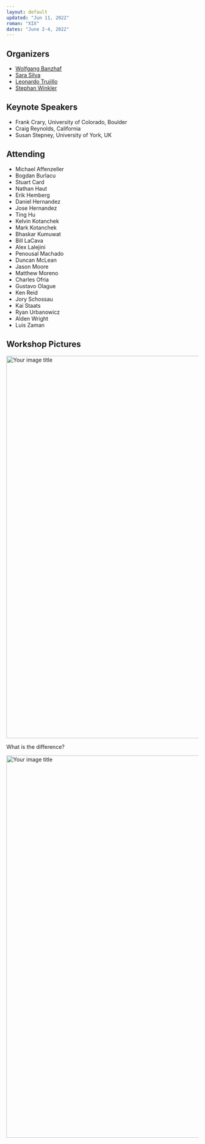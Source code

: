 ```yaml
---
layout: default
updated: "Jun 11, 2022"
roman: "XIX"
dates: "June 2-4, 2022"
---
```



## Organizers

- [Wolfgang Banzhaf](http://www.cse.msu.edu/~banzhafw/)
- [Sara Silva](https://ciencias.ulisboa.pt/en/perfil/sgsilva)
- [Leonardo Trujillo](https://www.researchgate.net/lab/Leonardo-Trujillo-Lab)
- [Stephan Winkler](http://bioinformatics.fh-hagenberg.at/site/index.php?id=36)



## Keynote Speakers

- Frank Crary, University of Colorado, Boulder
- Craig Reynolds, California
- Susan Stepney, University of York, UK

## Attending

- Michael Affenzeller
- Bogdan Burlacu
- Stuart Card
- Nathan Haut
- Erik Hemberg
- Daniel Hernandez
- Jose Hernandez
- Ting Hu
- Kelvin Kotanchek
- Mark Kotanchek
- Bhaskar Kumuwat
- Bill LaCava
- Alex Lalejini
- Penousal Machado
- Duncan McLean
- Jason Moore
- Matthew Moreno
- Charles Ofria
- Gustavo Olague
- Ken Reid
- Jory Schossau
- Kai Staats
- Ryan Urbanowicz
- Alden Wright
- Luis Zaman

## Workshop Pictures


<img src="http://www.cs.mun.ca/~banzhaf/pictures/GPTP-2022-1.jpg" alt="Your image title" width="1000"/>

What is the difference?

<img src="http://www.cs.mun.ca/~banzhaf/pictures/GPTP-2022-2.jpg" alt="Your image title" width="1000"/>

